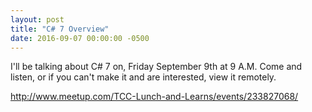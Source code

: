```yaml
---
layout: post
title: "C# 7 Overview"
date: 2016-09-07 00:00:00 -0500
---
```

I'll be talking about C# 7 on, Friday September 9th at 9 A.M.  Come and listen, or if you can't make it and are interested, view it remotely. 

<a href="http://www.meetup.com/TCC-Lunch-and-Learns/events/233827068/">http://www.meetup.com/TCC-Lunch-and-Learns/events/233827068/</a>